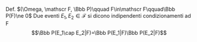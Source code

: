 
Def. $(\Omega, \mathscr F, \Bbb P)\qquad F\in\mathscr F\qquad\Bbb P(F)\ne 0$
Due eventi $E_1, E_2\in\mathscr F$ si dicono indipendenti condizionamenti ad F$$\Bbb P(E_1\cap E_2|F)=\Bbb P(E_1|F)\Bbb P(E_2|F)$$

